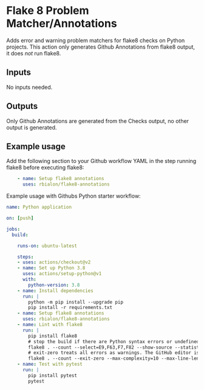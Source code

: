 # Flake 8 Problem Matcher/Annotations

Adds error and warning problem matchers for flake8 checks on Python projects.
This action only generates Github Annotations from flake8 output, it does *not* run flake8.

## Inputs

No inputs needed.

## Outputs

Only Github Annotations are generated from the Checks output, no other output is generated.

## Example usage

Add the following section to your Github workflow YAML in the step running flake8 before executing flake8:

```yaml
    - name: Setup flake8 annotations
      uses: rbialon/flake8-annotations
```

Example usage with Githubs Python starter workflow:

```yaml
name: Python application

on: [push]

jobs:
  build:

    runs-on: ubuntu-latest

    steps:
    - uses: actions/checkout@v2
    - name: Set up Python 3.8
      uses: actions/setup-python@v1
      with:
        python-version: 3.8
    - name: Install dependencies
      run: |
        python -m pip install --upgrade pip
        pip install -r requirements.txt
    - name: Setup flake8 annotations
      uses: rbialon/flake8-annotations
    - name: Lint with flake8
      run: |
        pip install flake8
        # stop the build if there are Python syntax errors or undefined names
        flake8 . --count --select=E9,F63,F7,F82 --show-source --statistics
        # exit-zero treats all errors as warnings. The GitHub editor is 127 chars wide
        flake8 . --count --exit-zero --max-complexity=10 --max-line-length=127 --statistics
    - name: Test with pytest
      run: |
        pip install pytest
        pytest
```
